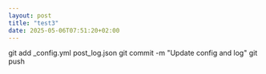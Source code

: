 ```yaml
---
layout: post
title: "test3"
date: 2025-05-06T07:51:20+02:00
---
```


git add _config.yml post_log.json
git commit -m "Update config and log"
git push
